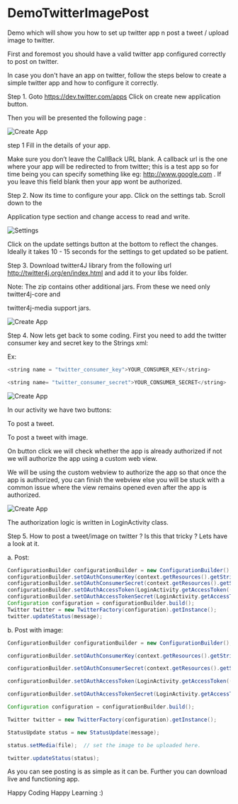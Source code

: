 DemoTwitterImagePost
===================================

Demo which will show you how to set up  twitter app n post a tweet / upload image to twitter. 


First and foremost you should have a valid twitter app configured correctly to post on twitter.

In case you don't have an app on twitter, follow the steps below to create a simple twitter app and how to configure it correctly.

Step 1.  Goto https://dev.twitter.com/apps Click on create new application button.

Then you will be presented the following page :

![Create App](https://dl.dropboxusercontent.com/u/61919232/learnNcode/DemoTwitterPost/1_twit_create_app.png "Create App")

step 1
Fill in the details of your app.

Make sure you don’t leave the CallBack URL blank. A callback url is the one where your app will be redirected to from twitter; this is a test app so for time being you can specify something like eg: http://www.google.com . If you leave this field blank then your app wont be authorized.

Step 2. Now its time to configure your app. Click on the settings tab. Scroll down to the

Application type section and change access to read and write.

![Settings](https://dl.dropboxusercontent.com/u/61919232/learnNcode/DemoTwitterPost/2_twit_settings_app.png "Settings")


Click on the update settings button at the bottom to reflect the changes. Ideally it takes 10 - 15 seconds for the settings to get updated so be patient.

Step 3. Download twitter4J library from the following url http://twitter4j.org/en/index.html and add it to your libs folder.

Note: The zip contains other additional jars. From these we need only twitter4j-core and

twitter4j-media support jars.

![Create App](https://dl.dropboxusercontent.com/u/61919232/learnNcode/DemoTwitterPost/3_twit_libs_eclipse.png)


Step 4. Now lets get back to some coding. First you need to add the twitter consumer key and secret key to the Strings xml:

Ex:

```java
<string name = "twitter_consumer_key">YOUR_CONSUMER_KEY</string>

<string name= "twitter_consumer_secret">YOUR_CONSUMER_SECRET</string>
```

![Create App](https://dl.dropboxusercontent.com/u/61919232/learnNcode/DemoTwitterPost/4_twit_key_secret_striked.jpg)

In our activity we have two buttons:

To post a tweet.

To post a tweet with image.

On button click we will check whether the app is already authorized if not we will authorize the app using a custom web view.

We will be using the custom webview to authorize the app so that once the app is authorized, you can finish the webview else you will be stuck with a common issue where the view remains opened even after the app is authorized.


![Create App](https://dl.dropboxusercontent.com/u/61919232/learnNcode/DemoTwitterPost/5_twit_calback_screen_cropped.jpg)

The authorization logic is written in LoginActivity class.

Step 5. How to post a tweet/image on twitter ? Is this that tricky ? Lets have a look at it.

a. Post:

```java
ConfigurationBuilder configurationBuilder = new ConfigurationBuilder();
configurationBuilder.setOAuthConsumerKey(context.getResources().getString(R.string.twitter_consumer_key));
configurationBuilder.setOAuthConsumerSecret(context.getResources().getString(R.string.twitter_consumer_secret));
configurationBuilder.setOAuthAccessToken(LoginActivity.getAccessToken((context)));
configurationBuilder.setOAuthAccessTokenSecret(LoginActivity.getAccessTokenSecret(context));
Configuration configuration = configurationBuilder.build();
Twitter twitter = new TwitterFactory(configuration).getInstance();
twitter.updateStatus(message);
```

b. Post with image:

```java
ConfigurationBuilder configurationBuilder = new ConfigurationBuilder();

configurationBuilder.setOAuthConsumerKey(context.getResources().getString(R.string.twitter_consumer_key));

configurationBuilder.setOAuthConsumerSecret(context.getResources().getString(R.string.twitter_consumer_secret));

configurationBuilder.setOAuthAccessToken(LoginActivity.getAccessToken((context)));

configurationBuilder.setOAuthAccessTokenSecret(LoginActivity.getAccessTokenSecret(context));

Configuration configuration = configurationBuilder.build();

Twitter twitter = new TwitterFactory(configuration).getInstance();

StatusUpdate status = new StatusUpdate(message);

status.setMedia(file);  // set the image to be uploaded here.

twitter.updateStatus(status);
```

As you can see posting is as simple as it can be. Further you can download live and functioning app.

Happy Coding Happy Learning :)
